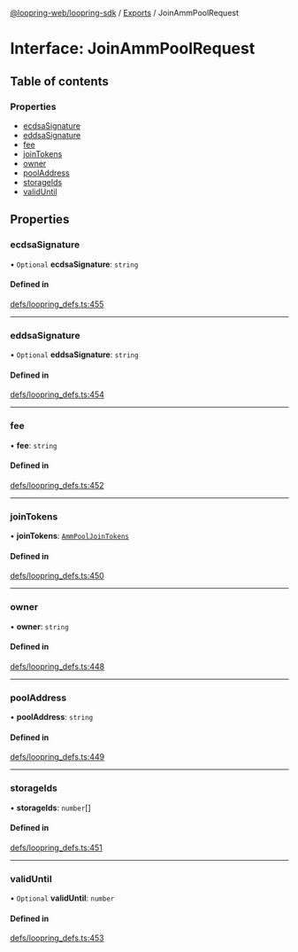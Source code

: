 [@loopring-web/loopring-sdk](../README.md) / [Exports](../modules.md) / JoinAmmPoolRequest

# Interface: JoinAmmPoolRequest

## Table of contents

### Properties

- [ecdsaSignature](JoinAmmPoolRequest.md#ecdsasignature)
- [eddsaSignature](JoinAmmPoolRequest.md#eddsasignature)
- [fee](JoinAmmPoolRequest.md#fee)
- [joinTokens](JoinAmmPoolRequest.md#jointokens)
- [owner](JoinAmmPoolRequest.md#owner)
- [poolAddress](JoinAmmPoolRequest.md#pooladdress)
- [storageIds](JoinAmmPoolRequest.md#storageids)
- [validUntil](JoinAmmPoolRequest.md#validuntil)

## Properties

### ecdsaSignature

• `Optional` **ecdsaSignature**: `string`

#### Defined in

[defs/loopring_defs.ts:455](https://github.com/Loopring/loopring_sdk/blob/a4b843d/src/defs/loopring_defs.ts#L455)

___

### eddsaSignature

• `Optional` **eddsaSignature**: `string`

#### Defined in

[defs/loopring_defs.ts:454](https://github.com/Loopring/loopring_sdk/blob/a4b843d/src/defs/loopring_defs.ts#L454)

___

### fee

• **fee**: `string`

#### Defined in

[defs/loopring_defs.ts:452](https://github.com/Loopring/loopring_sdk/blob/a4b843d/src/defs/loopring_defs.ts#L452)

___

### joinTokens

• **joinTokens**: [`AmmPoolJoinTokens`](AmmPoolJoinTokens.md)

#### Defined in

[defs/loopring_defs.ts:450](https://github.com/Loopring/loopring_sdk/blob/a4b843d/src/defs/loopring_defs.ts#L450)

___

### owner

• **owner**: `string`

#### Defined in

[defs/loopring_defs.ts:448](https://github.com/Loopring/loopring_sdk/blob/a4b843d/src/defs/loopring_defs.ts#L448)

___

### poolAddress

• **poolAddress**: `string`

#### Defined in

[defs/loopring_defs.ts:449](https://github.com/Loopring/loopring_sdk/blob/a4b843d/src/defs/loopring_defs.ts#L449)

___

### storageIds

• **storageIds**: `number`[]

#### Defined in

[defs/loopring_defs.ts:451](https://github.com/Loopring/loopring_sdk/blob/a4b843d/src/defs/loopring_defs.ts#L451)

___

### validUntil

• `Optional` **validUntil**: `number`

#### Defined in

[defs/loopring_defs.ts:453](https://github.com/Loopring/loopring_sdk/blob/a4b843d/src/defs/loopring_defs.ts#L453)
